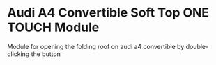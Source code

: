 # Audi A4 Convertible Soft Top ONE TOUCH Module
Module for opening the folding roof on audi a4 convertible by double-clicking the button
